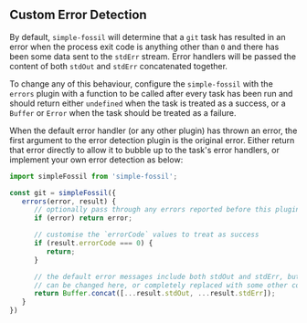 ## Custom Error Detection

By default, `simple-fossil` will determine that a `git` task has resulted in an error when the process exit
code is anything other than `0` and there has been some data sent to the `stdErr` stream. Error handlers
will be passed the content of both `stdOut` and `stdErr` concatenated together. 

To change any of this behaviour, configure the `simple-fossil` with the `errors` plugin with a function to be
called after every task has been run and should return either `undefined` when the task is treated as
a success, or a `Buffer` or `Error` when the task should be treated as a failure.

When the default error handler (or any other plugin) has thrown an error, the first argument to the error
detection plugin is the original error. Either return that error directly to allow it to bubble up to the
task's error handlers, or implement your own error detection as below:

```typescript
import simpleFossil from 'simple-fossil';

const git = simpleFossil({
   errors(error, result) {
      // optionally pass through any errors reported before this plugin runs
      if (error) return error;

      // customise the `errorCode` values to treat as success
      if (result.errorCode === 0) {
         return;
      }

      // the default error messages include both stdOut and stdErr, but that
      // can be changed here, or completely replaced with some other content
      return Buffer.concat([...result.stdOut, ...result.stdErr]);
   }
})
```
